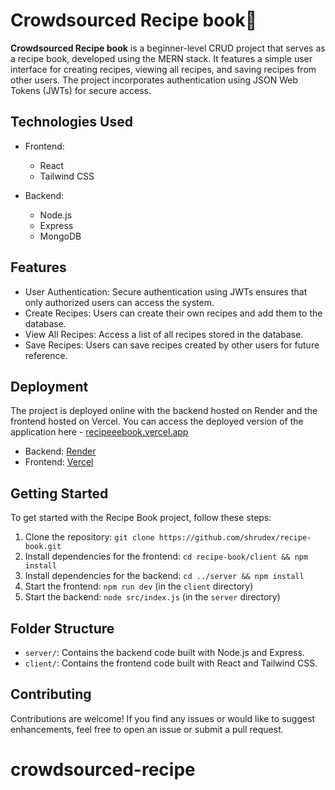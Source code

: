 # Crowdsourced Recipe book🍴

**Crowdsourced Recipe book** is a beginner-level CRUD project that serves as a recipe book, developed using the MERN stack. It features a simple user interface for creating recipes, viewing all recipes, and saving recipes from other users. The project incorporates authentication using JSON Web Tokens (JWTs) for secure access.

## Technologies Used

- Frontend:

  - React
  - Tailwind CSS

- Backend:
  - Node.js
  - Express
  - MongoDB

## Features

- User Authentication: Secure authentication using JWTs ensures that only authorized users can access the system.
- Create Recipes: Users can create their own recipes and add them to the database.
- View All Recipes: Access a list of all recipes stored in the database.
- Save Recipes: Users can save recipes created by other users for future reference.

## Deployment

The project is deployed online with the backend hosted on Render and the frontend hosted on Vercel.
You can access the deployed version of the application here - [recipeeebook.vercel.app](https://recipeeebook.vercel.app/)

- Backend: [Render](https://render.com/)
- Frontend: [Vercel](https://vercel.com/)

## Getting Started

To get started with the Recipe Book project, follow these steps:

1. Clone the repository: `git clone https://github.com/shrudex/recipe-book.git`
2. Install dependencies for the frontend: `cd recipe-book/client && npm install`
3. Install dependencies for the backend: `cd ../server && npm install`
4. Start the frontend: `npm run dev` (in the `client` directory)
5. Start the backend: `node src/index.js` (in the `server` directory)

## Folder Structure

- `server/`: Contains the backend code built with Node.js and Express.
- `client/`: Contains the frontend code built with React and Tailwind CSS.

## Contributing

Contributions are welcome! If you find any issues or would like to suggest enhancements, feel free to open an issue or submit a pull request.
# crowdsourced-recipe
